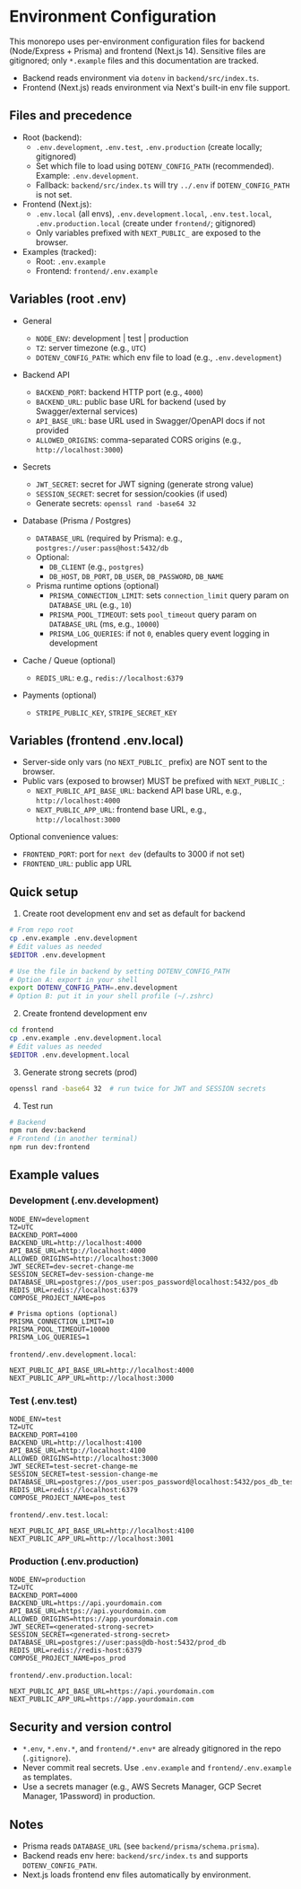 # Environment Configuration

This monorepo uses per-environment configuration files for backend (Node/Express + Prisma) and frontend (Next.js 14). Sensitive files are gitignored; only `*.example` files and this documentation are tracked.

- Backend reads environment via `dotenv` in `backend/src/index.ts`.
- Frontend (Next.js) reads environment via Next's built-in env file support.

## Files and precedence

- Root (backend):
  - `.env.development`, `.env.test`, `.env.production` (create locally; gitignored)
  - Set which file to load using `DOTENV_CONFIG_PATH` (recommended). Example: `.env.development`.
  - Fallback: `backend/src/index.ts` will try `../.env` if `DOTENV_CONFIG_PATH` is not set.
- Frontend (Next.js):
  - `.env.local` (all envs), `.env.development.local`, `.env.test.local`, `.env.production.local` (create under `frontend/`; gitignored)
  - Only variables prefixed with `NEXT_PUBLIC_` are exposed to the browser.
- Examples (tracked):
  - Root: `.env.example`
  - Frontend: `frontend/.env.example`

## Variables (root .env)

- General
  - `NODE_ENV`: development | test | production
  - `TZ`: server timezone (e.g., `UTC`)
  - `DOTENV_CONFIG_PATH`: which env file to load (e.g., `.env.development`)

- Backend API
  - `BACKEND_PORT`: backend HTTP port (e.g., `4000`)
  - `BACKEND_URL`: public base URL for backend (used by Swagger/external services)
  - `API_BASE_URL`: base URL used in Swagger/OpenAPI docs if not provided
  - `ALLOWED_ORIGINS`: comma-separated CORS origins (e.g., `http://localhost:3000`)

- Secrets
  - `JWT_SECRET`: secret for JWT signing (generate strong value)
  - `SESSION_SECRET`: secret for session/cookies (if used)
  - Generate secrets: `openssl rand -base64 32`

- Database (Prisma / Postgres)
  - `DATABASE_URL` (required by Prisma): e.g., `postgres://user:pass@host:5432/db`
  - Optional:
    - `DB_CLIENT` (e.g., `postgres`)
    - `DB_HOST`, `DB_PORT`, `DB_USER`, `DB_PASSWORD`, `DB_NAME`
  - Prisma runtime options (optional)
    - `PRISMA_CONNECTION_LIMIT`: sets `connection_limit` query param on `DATABASE_URL` (e.g., `10`)
    - `PRISMA_POOL_TIMEOUT`: sets `pool_timeout` query param on `DATABASE_URL` (ms, e.g., `10000`)
    - `PRISMA_LOG_QUERIES`: if not `0`, enables query event logging in development

- Cache / Queue (optional)
  - `REDIS_URL`: e.g., `redis://localhost:6379`

- Payments (optional)
  - `STRIPE_PUBLIC_KEY`, `STRIPE_SECRET_KEY`

## Variables (frontend .env.local)

- Server-side only vars (no `NEXT_PUBLIC_` prefix) are NOT sent to the browser.
- Public vars (exposed to browser) MUST be prefixed with `NEXT_PUBLIC_`:
  - `NEXT_PUBLIC_API_BASE_URL`: backend API base URL, e.g., `http://localhost:4000`
  - `NEXT_PUBLIC_APP_URL`: frontend base URL, e.g., `http://localhost:3000`

Optional convenience values:
  - `FRONTEND_PORT`: port for `next dev` (defaults to 3000 if not set)
  - `FRONTEND_URL`: public app URL

## Quick setup

1) Create root development env and set as default for backend

```bash
# From repo root
cp .env.example .env.development
# Edit values as needed
$EDITOR .env.development

# Use the file in backend by setting DOTENV_CONFIG_PATH
# Option A: export in your shell
export DOTENV_CONFIG_PATH=.env.development
# Option B: put it in your shell profile (~/.zshrc)
```

2) Create frontend development env

```bash
cd frontend
cp .env.example .env.development.local
# Edit values as needed
$EDITOR .env.development.local
```

3) Generate strong secrets (prod)

```bash
openssl rand -base64 32  # run twice for JWT and SESSION secrets
```

4) Test run

```bash
# Backend
npm run dev:backend
# Frontend (in another terminal)
npm run dev:frontend
```

## Example values

### Development (.env.development)

```
NODE_ENV=development
TZ=UTC
BACKEND_PORT=4000
BACKEND_URL=http://localhost:4000
API_BASE_URL=http://localhost:4000
ALLOWED_ORIGINS=http://localhost:3000
JWT_SECRET=dev-secret-change-me
SESSION_SECRET=dev-session-change-me
DATABASE_URL=postgres://pos_user:pos_password@localhost:5432/pos_db
REDIS_URL=redis://localhost:6379
COMPOSE_PROJECT_NAME=pos

# Prisma options (optional)
PRISMA_CONNECTION_LIMIT=10
PRISMA_POOL_TIMEOUT=10000
PRISMA_LOG_QUERIES=1
```

`frontend/.env.development.local`:
```
NEXT_PUBLIC_API_BASE_URL=http://localhost:4000
NEXT_PUBLIC_APP_URL=http://localhost:3000
```

### Test (.env.test)
```
NODE_ENV=test
TZ=UTC
BACKEND_PORT=4100
BACKEND_URL=http://localhost:4100
API_BASE_URL=http://localhost:4100
ALLOWED_ORIGINS=http://localhost:3000
JWT_SECRET=test-secret-change-me
SESSION_SECRET=test-session-change-me
DATABASE_URL=postgres://pos_user:pos_password@localhost:5432/pos_db_test
REDIS_URL=redis://localhost:6379
COMPOSE_PROJECT_NAME=pos_test
```

`frontend/.env.test.local`:
```
NEXT_PUBLIC_API_BASE_URL=http://localhost:4100
NEXT_PUBLIC_APP_URL=http://localhost:3001
```

### Production (.env.production)
```
NODE_ENV=production
TZ=UTC
BACKEND_PORT=4000
BACKEND_URL=https://api.yourdomain.com
API_BASE_URL=https://api.yourdomain.com
ALLOWED_ORIGINS=https://app.yourdomain.com
JWT_SECRET=<generated-strong-secret>
SESSION_SECRET=<generated-strong-secret>
DATABASE_URL=postgres://user:pass@db-host:5432/prod_db
REDIS_URL=redis://redis-host:6379
COMPOSE_PROJECT_NAME=pos_prod
```

`frontend/.env.production.local`:
```
NEXT_PUBLIC_API_BASE_URL=https://api.yourdomain.com
NEXT_PUBLIC_APP_URL=https://app.yourdomain.com
```

## Security and version control

- `*.env`, `*.env.*`, and `frontend/*.env*` are already gitignored in the repo (`.gitignore`).
- Never commit real secrets. Use `.env.example` and `frontend/.env.example` as templates.
- Use a secrets manager (e.g., AWS Secrets Manager, GCP Secret Manager, 1Password) in production.

## Notes

- Prisma reads `DATABASE_URL` (see `backend/prisma/schema.prisma`).
- Backend reads env here: `backend/src/index.ts` and supports `DOTENV_CONFIG_PATH`.
- Next.js loads frontend env files automatically by environment.
